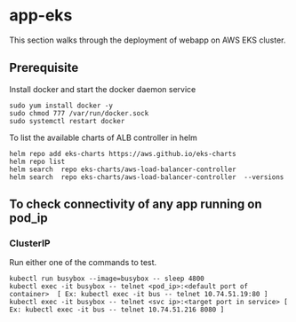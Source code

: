 # app-eks

This section walks through the deployment of webapp on AWS EKS cluster.

## Prerequisite
Install docker and start the docker daemon service
```
sudo yum install docker -y
sudo chmod 777 /var/run/docker.sock
sudo systemctl restart docker
```



To list the available charts of ALB controller in helm
```
helm repo add eks-charts https://aws.github.io/eks-charts
helm repo list
helm search  repo eks-charts/aws-load-balancer-controller
helm search  repo eks-charts/aws-load-balancer-controller  --versions
```

## To check connectivity of any app running on pod_ip

### ClusterIP
Run either one of the commands to test.
```
kubectl run busybox --image=busybox -- sleep 4800
kubectl exec -it busybox -- telnet <pod_ip>:<default port of container>  [ Ex: kubectl exec -it bus -- telnet 10.74.51.19:80 ]
kubectl exec -it busybox -- telnet <svc ip>:<target port in service> [ Ex: kubectl exec -it bus -- telnet 10.74.51.216 8080 ]
```
